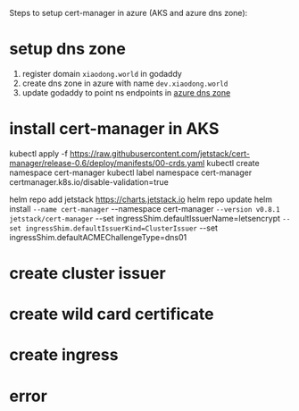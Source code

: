 Steps to setup cert-manager in azure (AKS and azure dns zone):

# setup dns zone
1. register domain `xiaodong.world` in godaddy
2. create dns zone in azure with name `dev.xiaodong.world`
3. update godaddy to point ns endpoints in [azure dns zone]()

# install cert-manager in AKS
kubectl apply -f https://raw.githubusercontent.com/jetstack/cert-manager/release-0.6/deploy/manifests/00-crds.yaml
kubectl create namespace cert-manager
kubectl label namespace cert-manager certmanager.k8s.io/disable-validation=true

helm repo add jetstack https://charts.jetstack.io
helm repo update
helm install `
    --name cert-manager `
    --namespace cert-manager `
    --version v0.8.1 jetstack/cert-manager `
    --set ingressShim.defaultIssuerName=letsencrypt `
    --set ingressShim.defaultIssuerKind=ClusterIssuer `
    --set ingressShim.defaultACMEChallengeType=dns01 


# create cluster issuer 


# create wild card certificate 


# create ingress 


# error 

